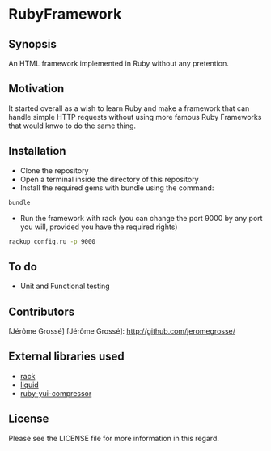 RubyFramework
=============

## Synopsis

An HTML framework implemented in Ruby without any pretention.

## Motivation

It started overall as a wish to learn Ruby and make a framework that can handle simple HTTP requests without using more famous Ruby Frameworks that would knwo to do the same thing.

## Installation

- Clone the repository
- Open a terminal inside the directory of this repository
- Install the required gems with bundle using the command:
```Bash
bundle
```
- Run the framework with rack (you can change the port 9000 by any port you will, provided you have the required rights)
```Bash
rackup config.ru -p 9000
```

## To do
- Unit and Functional testing

## Contributors

[Jérôme Grossé]
[Jérôme Grossé]: http://github.com/jeromegrosse/

## External libraries used

* [rack](https://github.com/rack/rack)
* [liquid](https://github.com/Shopify/liquid)
* [ruby-yui-compressor](https://github.com/sstephenson/ruby-yui-compressor)


## License

Please see the LICENSE file for more information in this regard.

